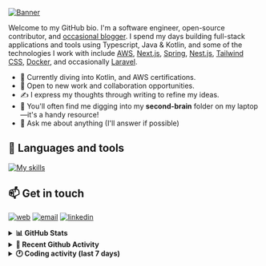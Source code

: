 [![Banner](https://raw.githubusercontent.com/wilfriedago/wilfriedago/main/assets/1.png)][website]

Welcome to my GitHub bio. I'm a software engineer, open-source contributor, and [occasional blogger][blog]. I spend my days building full-stack applications and tools using Typescript, Java & Kotlin, and some of the technologies I work with include [AWS](https://aws.amazon.com/fr/), [Next.js](https://nextjs.org/), [Spring](https://spring.io/), [Nest.js](https://nestjs.com/), [Tailwind CSS](https://github.com/tailwindlabs/tailwindcss), [Docker](https://www.docker.com/), and occasionally [Laravel](https://laravel.com/).

- 🔭 Currently diving into Kotlin, and AWS certifications.
- 👯 Open to new work and collaboration opportunities.
- ✍️ I express my thoughts through writing to refine my ideas.
- 🧠 You'll often find me digging into my **second-brain** folder on my laptop—it's a handy resource!
- 💬 Ask me about anything (I'll answer if possible)

## 🎨 Languages and tools

[![My skills](https://skillicons.dev/icons?i=typescript,js,nodejs,nest,java,kotlin,spring,python,fastapi,django,aws,docker,vscode,idea,tailwind&perline=15)](https://wilfriedago.dev/about#skills)

## 📫 Get in touch
[![web](https://img.shields.io/badge/WEBSITE-12100E?logo=google-earth&color=282A36)][website]
[![email](https://img.shields.io/badge/MAIL-12100E?logo=mailgun&color=282A36)][mail]
[![linkedin](https://img.shields.io/badge/LINKEDIN-12100E?logo=linkedin&color=282A36)][linkedin]


<details>
  <summary><b>📊 GitHub Stats</b></summary>
	<br/>
	<p align="left">
		<img width="49.5%" src="https://github-readme-stats.vercel.app/api?username=wilfriedago&show_icons=true&count_private=true&title_color=10b981&icon_color=10b981&theme=react&hide_border=true&rank_icon=github" />
		<img width="49.5%" src="https://streak-stats.demolab.com/?user=wilfriedago&hide_border=true&theme=react&ring=10b981&fire=fff&currStreakNum=fff&sideLabels=10b981&currStreakLabel=10b981&sideNums=fff" />
	</p>
</details>

<details>
  <summary><b>📅 Recent Github Activity</b></summary>
	<br>

<!--RECENT_ACTIVITY:last_update-->
Last Updated: Saturday, September 21st, 2024, 4:16:38 AM
<!--RECENT_ACTIVITY:last_update_end-->

<!--RECENT_ACTIVITY:start-->
1. ⭐ Starred [checkmarble/marble-frontend](https://github.com/checkmarble/marble-frontend)<br>
2. 💪 Opened PR [#1](https://github.com/wilfriedago/skills-introduction-to-github/pull/1) in [wilfriedago/skills-introduction-to-github](https://github.com/wilfriedago/skills-introduction-to-github)<br>
3. 📔 Created new repository [wilfriedago/skills-introduction-to-github](https://github.com/wilfriedago/skills-introduction-to-github)<br>
4. ⬆️ Pushed 79 commit(s) to [wilfriedago/bulletproof-react](https://github.com/wilfriedago/bulletproof-react)<br>
5. 🔱 Forked [wilfriedago/implementing-ddd-with-spring-talk](https://github.com/wilfriedago/implementing-ddd-with-spring-talk) from [maciejwalkowiak/implementing-ddd-with-spring-talk](https://github.com/maciejwalkowiak/implementing-ddd-with-spring-talk)<br>
<!--RECENT_ACTIVITY:end-->
</details>

<details>
  <summary><b>🕐 Coding activity (last 7 days)</b></summary>
	<br>

<!--START_SECTION:waka-->

```python
Total Time: 37 hrs 54 mins

TypeScript                 11 hrs 15 mins  ███████▒░░░░░░░░░░░░░░░░░   29.64 %
Java                       10 hrs 2 mins   ██████▓░░░░░░░░░░░░░░░░░░   26.44 %
YAML                       3 hrs 18 mins   ██▒░░░░░░░░░░░░░░░░░░░░░░   08.72 %
JavaScript                 3 hrs 11 mins   ██░░░░░░░░░░░░░░░░░░░░░░░   08.42 %
Nginx configuration file   2 hrs 9 mins    █▒░░░░░░░░░░░░░░░░░░░░░░░   05.70 %
JSON                       2 hrs 6 mins    █▒░░░░░░░░░░░░░░░░░░░░░░░   05.55 %
SCSS                       1 hr 17 mins    █░░░░░░░░░░░░░░░░░░░░░░░░   03.41 %
Markdown                   1 hr 9 mins     ▓░░░░░░░░░░░░░░░░░░░░░░░░   03.04 %
Text                       44 mins         ▒░░░░░░░░░░░░░░░░░░░░░░░░   01.96 %
MDX                        41 mins         ▒░░░░░░░░░░░░░░░░░░░░░░░░   01.80 %
```

<!--END_SECTION:waka-->
</details>

[website]: https://wilfriedago.dev
[linkedin]: https://linkedin.com/in/wilfriedago
[blog]: https://wilfriedago.dev/blog
[mail]: mailto:me@wilfriedago.dev
